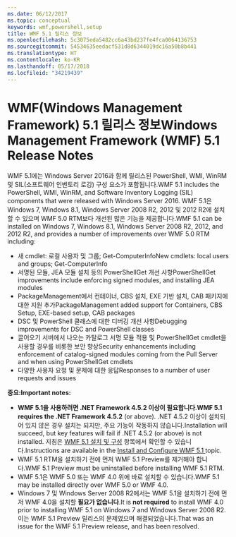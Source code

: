 ```yaml
---
ms.date: 06/12/2017
ms.topic: conceptual
keywords: wmf,powershell,setup
title: WMF 5.1 릴리스 정보
ms.openlocfilehash: 5c3075eda5482cc6a43bd237fe4fca0064136753
ms.sourcegitcommit: 54534635eedacf531d8d6344019dc16a50b8b441
ms.translationtype: HT
ms.contentlocale: ko-KR
ms.lasthandoff: 05/17/2018
ms.locfileid: "34219439"
---
```

# <a name="windows-management-framework-wmf-51-release-notes"></a><span data-ttu-id="eb464-103">WMF(Windows Management Framework) 5.1 릴리스 정보</span><span class="sxs-lookup"><span data-stu-id="eb464-103">Windows Management Framework (WMF) 5.1 Release Notes</span></span> #

<span data-ttu-id="eb464-104">WMF 5.1에는 Windows Server 2016과 함께 릴리스된 PowerShell, WMI, WinRM 및 SIL(소프트웨어 인벤토리 로깅) 구성 요소가 포함됩니다.</span><span class="sxs-lookup"><span data-stu-id="eb464-104">WMF 5.1 includes the PowerShell, WMI, WinRM, and Software Inventory Logging (SIL) components that were released with Windows Server 2016.</span></span>
<span data-ttu-id="eb464-105">WMF 5.1은 Windows 7, Windows 8.1, Windows Server 2008 R2, 2012 및 2012 R2에 설치할 수 있으며 WMF 5.0 RTM보다 개선된 많은 기능을 제공합니다.</span><span class="sxs-lookup"><span data-stu-id="eb464-105">WMF 5.1 can be installed on Windows 7, Windows 8.1, Windows Server 2008 R2, 2012, and 2012 R2, and provides a number of improvements over WMF 5.0 RTM including:</span></span>

- <span data-ttu-id="eb464-106">새 cmdlet: 로컬 사용자 및 그룹; Get-ComputerInfo</span><span class="sxs-lookup"><span data-stu-id="eb464-106">New cmdlets: local users and groups; Get-ComputerInfo</span></span>
- <span data-ttu-id="eb464-107">서명된 모듈, JEA 모듈 설치 등의 PowerShellGet 개선 사항</span><span class="sxs-lookup"><span data-stu-id="eb464-107">PowerShellGet improvements include enforcing signed modules, and installing JEA modules</span></span>
- <span data-ttu-id="eb464-108">PackageManagement에서 컨테이너, CBS 설치, EXE 기반 설치, CAB 패키지에 대한 지원 추가</span><span class="sxs-lookup"><span data-stu-id="eb464-108">PackageManagement added support for Containers, CBS Setup, EXE-based setup, CAB packages</span></span>
- <span data-ttu-id="eb464-109">DSC 및 PowerShell 클래스에 대한 디버깅 개선 사항</span><span class="sxs-lookup"><span data-stu-id="eb464-109">Debugging improvements for DSC and PowerShell classes</span></span>
- <span data-ttu-id="eb464-110">끌어오기 서버에서 나오는 카탈로그 서명 모듈 적용 및 PowerShellGet cmdlet을 사용할 경우를 비롯한 보안 향상</span><span class="sxs-lookup"><span data-stu-id="eb464-110">Security enhancements including enforcement of catalog-signed modules coming from the Pull Server and when using PowerShellGet cmdlets</span></span>
- <span data-ttu-id="eb464-111">다양한 사용자 요청 및 문제에 대한 응답</span><span class="sxs-lookup"><span data-stu-id="eb464-111">Responses to a number of user requests and issues</span></span>

<span data-ttu-id="eb464-112">**중요:**</span><span class="sxs-lookup"><span data-stu-id="eb464-112">**Important notes:**</span></span>

- <span data-ttu-id="eb464-113">**WMF 5.1을 사용하려면 .NET Framework 4.5.2 이상이 필요합니다**.</span><span class="sxs-lookup"><span data-stu-id="eb464-113">**WMF 5.1 requires the .NET Framework 4.5.2** (or above).</span></span> <span data-ttu-id="eb464-114">.NET 4.5.2 이상이 설치되어 있지 않은 경우 설치는 되지만, 주요 기능이 작동하지 않습니다.</span><span class="sxs-lookup"><span data-stu-id="eb464-114">Installation will succeed, but key features will fail if .NET 4.5.2 (or above) is not installed.</span></span> <span data-ttu-id="eb464-115">지침은 [WMF 5.1 설치 및 구성](https://msdn.microsoft.com/powershell/wmf/5.1/install-configure) 항목에서 확인할 수 있습니다.</span><span class="sxs-lookup"><span data-stu-id="eb464-115">Instructions are available in the [Install and Configure WMF 5.1 ](https://msdn.microsoft.com/powershell/wmf/5.1/install-configure) topic.</span></span>
- <span data-ttu-id="eb464-116">WMF 5.1 RTM을 설치하기 전에 먼저 WMF 5.1 Preview를 제거해야 합니다.</span><span class="sxs-lookup"><span data-stu-id="eb464-116">WMF 5.1 Preview must be uninstalled before installing WMF 5.1 RTM.</span></span>
- <span data-ttu-id="eb464-117">WMF 5.1은 WMF 5.0 또는 WMF 4.0 위에 바로 설치할 수 있습니다.</span><span class="sxs-lookup"><span data-stu-id="eb464-117">WMF 5.1 may be installed directly over WMF 5.0 or WMF 4.0.</span></span>
- <span data-ttu-id="eb464-118">Windows 7 및 Windows Server 2008 R2에서는 WMF 5.1을 설치하기 전에 먼저 WMF 4.0을 설치할 __필요가 없습니다__.</span><span class="sxs-lookup"><span data-stu-id="eb464-118">It is __not required__ to install WMF 4.0 prior to installing WMF 5.1 on Windows 7 and Windows Server 2008 R2.</span></span> <span data-ttu-id="eb464-119">이는 WMF 5.1 Preview 릴리스의 문제였으며 해결되었습니다.</span><span class="sxs-lookup"><span data-stu-id="eb464-119">That was an issue for the WMF 5.1 Preview release, and has been resolved.</span></span>
